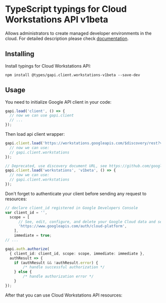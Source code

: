 # TypeScript typings for Cloud Workstations API v1beta

Allows administrators to create managed developer environments in the cloud. 
For detailed description please check [documentation](https://cloud.google.com/workstations).

## Installing

Install typings for Cloud Workstations API:

```
npm install @types/gapi.client.workstations-v1beta --save-dev
```

## Usage

You need to initialize Google API client in your code:

```typescript
gapi.load('client', () => {
  // now we can use gapi.client
  // ...
});
```

Then load api client wrapper:

```typescript
gapi.client.load('https://workstations.googleapis.com/$discovery/rest?version=v1beta', () => {
  // now we can use:
  // gapi.client.workstations
});
```

```typescript
// Deprecated, use discovery document URL, see https://github.com/google/google-api-javascript-client/blob/master/docs/reference.md#----gapiclientloadname----version----callback--
gapi.client.load('workstations', 'v1beta', () => {
  // now we can use:
  // gapi.client.workstations
});
```

Don't forget to authenticate your client before sending any request to resources:

```typescript
// declare client_id registered in Google Developers Console
var client_id = '',
  scope = [
      // See, edit, configure, and delete your Google Cloud data and see the email address for your Google Account.
      'https://www.googleapis.com/auth/cloud-platform',
    ],
    immediate = true;
// ...

gapi.auth.authorize(
  { client_id: client_id, scope: scope, immediate: immediate },
  authResult => {
    if (authResult && !authResult.error) {
        /* handle successful authorization */
    } else {
        /* handle authorization error */
    }
});
```

After that you can use Cloud Workstations API resources: <!-- TODO: make this work for multiple namespaces -->

```typescript
```
